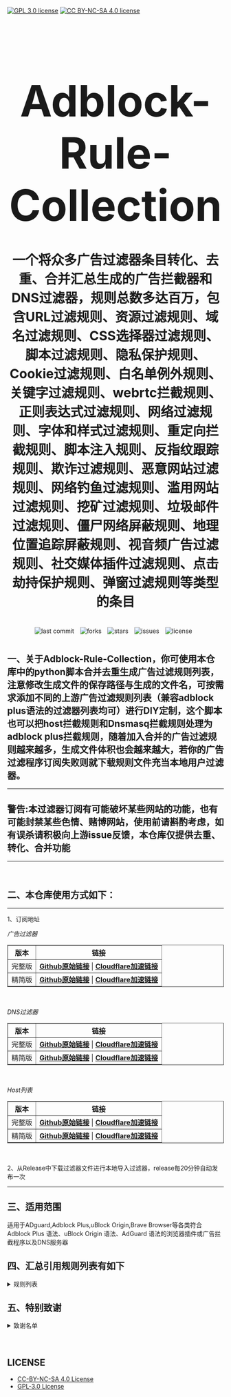 [![GPL 3.0 license](https://img.shields.io/badge/License-GPL%20v3-blue.svg)](https://github.com/REIJI007/Adblock-Rule-Collection/blob/main/LICENSE-GPL%203.0)
[![CC BY-NC-SA 4.0 license](https://img.shields.io/badge/License-CC%20BY--NC--SA%204.0-lightgrey.svg)](https://github.com/REIJI007/Adblock-Rule-Collection/blob/main/LICENSE-CC-BY-NC-SA%204.0)
<!-- 居中的大标题 -->
<h1 align="center" style="font-size: 100px; margin-bottom: 40px;">Adblock-Rule-Collection</h1>

<!-- 居中的副标题 -->
<h2 align="center" style="font-size: 30px; margin-bottom: 40px;">一个将众多广告过滤器条目转化、去重、合并汇总生成的广告拦截器和DNS过滤器，规则总数多达百万，包含URL过滤规则、资源过滤规则、域名过滤规则、CSS选择器过滤规则、脚本过滤规则、隐私保护规则、Cookie过滤规则、白名单例外规则、关键字过滤规则、webrtc拦截规则、正则表达式过滤规则、网络过滤规则、字体和样式过滤规则、重定向拦截规则、脚本注入规则、反指纹跟踪规则、欺诈过滤规则、恶意网站过滤规则、网络钓鱼过滤规则、滥用网站过滤规则、挖矿过滤规则、垃圾邮件过滤规则、僵尸网络屏蔽规则、地理位置追踪屏蔽规则、视音频广告过滤规则、社交媒体插件过滤规则、点击劫持保护规则、弹窗过滤规则等类型的条目</h2>

<!-- 徽章（根据需要调整） -->
<p align="center" style="margin-bottom: 40px;">
    <img src="https://img.shields.io/badge/last%20commit-today-brightgreen" alt="last commit" style="margin-right: 10px;">
    <img src="https://img.shields.io/github/forks/REIJI007/Adblock-Rule-Collection" alt="forks" style="margin-right: 10px;">
    <img src="https://img.shields.io/github/stars/REIJI007/Adblock-Rule-Collection" alt="stars" style="margin-right: 10px;">
    <img src="https://img.shields.io/github/issues/REIJI007/Adblock-Rule-Collection" alt="issues" style="margin-right: 10px;">
    <img src="https://img.shields.io/github/license/REIJI007/Adblock-Rule-Collection" alt="license" style="margin-right: 10px;">
</p>


## 一、关于Adblock-Rule-Collection，你可使用本仓库中的python脚本合并去重生成广告过滤规则列表，注意修改生成文件的保存路径与生成的文件名，可按需求添加不同的上游广告过滤规则列表（兼容adblock plus语法的过滤器列表均可）进行DIY定制，这个脚本也可以把host拦截规则和Dnsmasq拦截规则处理为adblock plus拦截规则，随着加入合并的广告过滤规则越来越多，生成文件体积也会越来越大，若你的广告过滤程序订阅失败则就下载规则文件充当本地用户过滤器。

<hr>

## 警告:本过滤器订阅有可能破坏某些网站的功能，也有可能封禁某些色情、赌博网站，使用前请斟酌考虑，如有误杀请积极向上游issue反馈，本仓库仅提供去重、转化、合并功能

<hr>
<br>

## 二、本仓库使用方式如下：

<hr> 
1、订阅地址

*广告过滤器*
<table border="1" style="border-collapse: collapse; width: 100%;">
  <tr>
    <th>版本</th>
    <th>链接</th>
  </tr>
  <tr>
    <td>完整版</td>
    <td>
      <strong><a href="https://raw.githubusercontent.com/REIJI007/Adblock-Rule-Collection/main/ADBLOCK_RULE_COLLECTION.txt">Github原始链接</a></strong> | 
      <strong><a href="https://adblock.reiji007.org/">Cloudflare加速链接</a></strong>
    </td>
  </tr>
  <tr>
    <td>精简版</td>
    <td>
      <strong><a href="https://raw.githubusercontent.com/REIJI007/Adblock-Rule-Collection/main/ADBLOCK_RULE_COLLECTION_Lite.txt">Github原始链接</a></strong> | 
      <strong><a href="https://adblock-lite.reiji007.org/">Cloudflare加速链接</a></strong>
    </td>
  </tr>
</table>

<br>

*DNS过滤器*
<table border="1" style="border-collapse: collapse; width: 100%;">
  <tr>
    <th>版本</th>
    <th>链接</th>
  </tr>
  <tr>
    <td>完整版</td>
    <td>
      <strong><a href="https://raw.githubusercontent.com/REIJI007/Adblock-Rule-Collection/main/ADBLOCK_RULE_COLLECTION_DNS.txt">Github原始链接</a></strong> | 
      <strong><a href="https://adblock-dns.reiji007.org/">Cloudflare加速链接</a></strong>
    </td>
  </tr>
  <tr>
    <td>精简版</td>
    <td>
      <strong><a href="https://raw.githubusercontent.com/REIJI007/Adblock-Rule-Collection/main/ADBLOCK_RULE_COLLECTION_DNS_Lite.txt">Github原始链接</a></strong> | 
      <strong><a href="https://adblock-dns-lite.reiji007.org/">Cloudflare加速链接</a></strong>
    </td>
  </tr>
</table>

<br>

*Host列表*
<table border="1" style="border-collapse: collapse; width: 100%;">
  <tr>
    <th>版本</th>
    <th>链接</th>
  </tr>
  <tr>
    <td>完整版</td>
    <td>
      <strong><a href="https://raw.githubusercontent.com/REIJI007/Adblock-Rule-Collection/main/ADBLOCK_RULE_COLLECTION_HOST.txt">Github原始链接</a></strong> | 
      <strong><a href="https://adblock-host.reiji007.org/">Cloudflare加速链接</a></strong>
    </td>
  </tr>
  <tr>
    <td>精简版</td>
    <td>
      <strong><a href="https://raw.githubusercontent.com/REIJI007/Adblock-Rule-Collection/main/ADBLOCK_RULE_COLLECTION_HOST_Lite.txt">Github原始链接</a></strong> | 
      <strong><a href="https://adblock-host-lite.reiji007.org/">Cloudflare加速链接</a></strong>
    </td>
  </tr>
</table>

<br>

2、从Release中下载过滤器文件进行本地导入过滤器，release每20分钟自动发布一次
<hr>


## 三、适用范围
适用于ADguard,Adblock Plus,uBlock Origin,Brave Browser等各类符合Adblock Plus 语法、uBlock Origin 语法、AdGuard 语法的浏览器插件或广告拦截程序以及DNS服务器
<br>


## 四、汇总引用规则列表有如下
<details>
  <summary>规则列表</summary>


引用列表如下：

1. [Anti-ad for ADguard](https://anti-ad.net/adguard.txt)  
2. [Anti-ad-Easylist](https://anti-ad.net/easylist.txt)
3. [OISD Small List](https://small.oisd.nl)
4. [OISD Big List](https://big.oisd.nl)  
5. [EasyList](https://easylist.to/easylist/easylist.txt)  
6. [EasyList-adservers](https://raw.githubusercontent.com/easylist/easylist/master/easylist/easylist_adservers.txt)  
7. [EasyList-thirdparty_servers](https://raw.githubusercontent.com/easylist/easylist/master/easylist/easylist_thirdparty.txt)  
8. [EasyList-adservers_popup](https://raw.githubusercontent.com/easylist/easylist/master/easylist/easylist_adservers_popup.txt)  
9. [EasyList-thirdparty_popup](https://raw.githubusercontent.com/easylist/easylist/master/easylist/easylist_thirdparty_popup.txt)  
10. [EasyList-allowlist](https://raw.githubusercontent.com/easylist/easylist/master/easylist/easylist_allowlist.txt)  
11. [EasyList-allowlist_dimensions](https://raw.githubusercontent.com/easylist/easylist/master/easylist/easylist_allowlist_dimensions.txt)  
12. [EasyList-allowlist_general_hide](https://raw.githubusercontent.com/easylist/easylist/master/easylist/easylist_allowlist_general_hide.txt)  
13. [EasyList-allowlist_popup](https://raw.githubusercontent.com/easylist/easylist/master/easylist/easylist_allowlist_popup.txt)  
14. [Easylist-general_block](https://raw.githubusercontent.com/easylist/easylist/master/easylist/easylist_general_block.txt)  
15. [Easylist-general_block_popup](https://raw.githubusercontent.com/easylist/easylist/master/easylist/easylist_general_block_popup.txt)  
16. [Easylist-general_hide](https://raw.githubusercontent.com/easylist/easylist/master/easylist/easylist_general_hide.txt)  
17. [EasyPrivacy](https://easylist.to/easylist/easyprivacy.txt)  
18. [EasyPrivacy-allowlist](https://raw.githubusercontent.com/easylist/easylist/master/easyprivacy/easyprivacy_allowlist.txt)  
19. [EasyPrivacy-allowlist_international](https://raw.githubusercontent.com/easylist/easylist/master/easyprivacy/easyprivacy_allowlist_international.txt)  
20. [EasyPrivacy-general](https://raw.githubusercontent.com/easylist/easylist/master/easyprivacy/easyprivacy_general.txt)  
21. [EasyPrivacy-general_emailtrackers](https://raw.githubusercontent.com/easylist/easylist/master/easyprivacy/easyprivacy_general_emailtrackers.txt)  
22. [EasyPrivacy-third-party](https://raw.githubusercontent.com/easylist/easylist/master/easyprivacy/easyprivacy_thirdparty.txt)  
23. [EasyPrivacy-third-party international](https://raw.githubusercontent.com/easylist/easylist/master/easyprivacy/easyprivacy_thirdparty_international.txt)  
24. [EasyPrivacy-trackingservers](https://raw.githubusercontent.com/easylist/easylist/master/easyprivacy/easyprivacy_trackingservers.txt)  
25. [EasyPrivacy-trackingservers_thirdparty](https://raw.githubusercontent.com/easylist/easylist/master/easyprivacy/easyprivacy_trackingservers_thirdparty.txt)  
26. [EasyPrivacy-trackingservers_admiral](https://raw.githubusercontent.com/easylist/easylist/master/easyprivacy/easyprivacy_trackingservers_admiral.txt)  
27. [EasyPrivacy-trackingservers_general](https://raw.githubusercontent.com/easylist/easylist/master/easyprivacy/easyprivacy_trackingservers_general.txt)  
28. [EasyPrivacy-trackingservers_mining](https://raw.githubusercontent.com/easylist/easylist/master/easyprivacy/easyprivacy_trackingservers_mining.txt)  
29. [EasyPrivacy-trackingservers_notifications](https://raw.githubusercontent.com/easylist/easylist/master/easyprivacy/easyprivacy_trackingservers_notifications.txt)  
30. [Easylist Cookie List](https://secure.fanboy.co.nz/fanboy-cookiemonster.txt)  
31. [Easylist Cookie-allowlist](https://raw.githubusercontent.com/easylist/easylist/master/easylist_cookie/easylist_cookie_allowlist.txt)  
32. [Easylist Cookie-allowlist_general_hide](https://raw.githubusercontent.com/easylist/easylist/master/easylist_cookie/easylist_cookie_allowlist_general_hide.txt)  
33. [Easylist Cookie-general_block](https://raw.githubusercontent.com/easylist/easylist/master/easylist_cookie/easylist_cookie_general_block.txt)  
34. [Easylist Cookie-general_hide](https://raw.githubusercontent.com/easylist/easylist/master/easylist_cookie/easylist_cookie_general_hide.txt)  
35. [Easylist Cookie-thirdparty](https://raw.githubusercontent.com/easylist/easylist/master/easylist_cookie/easylist_cookie_thirdparty.txt)  
36. [EasyList China](https://raw.githubusercontent.com/easylist/easylistchina/master/easylistchina.txt)  
37. [Adblock Warning Removal List](https://easylist-downloads.adblockplus.org/antiadblockfilters.txt)  
38. [Fanboy's Annoyance List](https://secure.fanboy.co.nz/fanboy-annoyance.txt)  
39. [Fanboy's Social Blocking List](https://easylist.to/easylist/fanboy-social.txt)  
40. [Fanboy's Anti-thirdparty Fonts](https://www.fanboy.co.nz/fanboy-antifonts.txt)  
41. [Fanboy's Notifications Blocking List](https://raw.githubusercontent.com/DandelionSprout/adfilt/master/Other%20domains%20versions/FanboyNotifications-LoadableInUBO.txt)  
42. [CJX's Annoyance List](https://raw.githubusercontent.com/cjx82630/cjxlist/master/cjx-annoyance.txt)  
43. [CJX's EasyList Lite](https://raw.githubusercontent.com/cjx82630/cjxlist/master/cjxlist.txt)  
44. [CJX's uBlock list](https://raw.githubusercontent.com/cjx82630/cjxlist/master/cjx-ublock.txt)  
45. [uniartrisan's Adblock List Plus](https://raw.githubusercontent.com/uniartisan/adblock_list/master/adblock_plus.txt)  
46. [uniartrisan's Privacy List](https://raw.githubusercontent.com/uniartisan/adblock_list/master/adblock_privacy.txt)  
47. [AdRules AdBlock List Plus](https://raw.githubusercontent.com/Cats-Team/AdRules/main/adblock_plus.txt)  
48. [AdRules DNS List](https://raw.githubusercontent.com/Cats-Team/AdRules/main/dns.txt)  
49. [AdBlock DNS](https://raw.githubusercontent.com/217heidai/adblockfilters/main/rules/adblockdns.txt)  
50. [AdBlock Filter](https://raw.githubusercontent.com/217heidai/adblockfilters/main/rules/adblockfilters.txt)  
51. [GOODBYEADS](https://raw.githubusercontent.com/8680/GOODBYEADS/master/data/rules/adblock.txt)
52. [GOODBYEADS-DNS](https://raw.githubusercontent.com/8680/GOODBYEADS/master/data/rules/dns.txt)  
53. [GOODBYEADS-allow](https://raw.githubusercontent.com/8680/GOODBYEADS/master/data/rules/allow.txt)  
54. [AWAvenue-Ads-Rule](https://raw.githubusercontent.com/TG-Twilight/AWAvenue-Ads-Rule/main/AWAvenue-Ads-Rule.txt)  
55. [uBlock filters](https://raw.githubusercontent.com/uBlockOrigin/uAssets/master/filters/filters.txt)  
56. [uBlock privacy filter](https://raw.githubusercontent.com/uBlockOrigin/uAssets/master/filters/privacy.txt)  
57. [uBlock mobile filter](https://raw.githubusercontent.com/uBlockOrigin/uAssets/master/filters/filters-mobile.txt)  
58. [uBlock Badware risks filter](https://raw.githubusercontent.com/uBlockOrigin/uAssets/master/filters/badware.txt)  
59. [uBlock Annoyances-Cookies filter](https://raw.githubusercontent.com/uBlockOrigin/uAssets/master/filters/annoyances-cookies.txt)  
60. [uBlock Annoyances-others filter](https://raw.githubusercontent.com/uBlockOrigin/uAssets/master/filters/annoyances-others.txt)  
61. [uBlock Resource abuse filters](https://raw.githubusercontent.com/uBlockOrigin/uAssets/master/filters/resource-abuse.txt)  
62. [uBlock Unbreak filter](https://raw.githubusercontent.com/uBlockOrigin/uAssets/master/filters/unbreak.txt)
63. [uBlock lan-block](https://raw.githubusercontent.com/uBlockOrigin/uAssets/master/filters/lan-block.txt)
64. [ADguard Base filter](https://raw.githubusercontent.com/ADguardTeam/FiltersRegistry/master/filters/filter_2_Base/filter.txt)  
65. [ADguard Spyware filter](https://raw.githubusercontent.com/ADguardTeam/FiltersRegistry/master/filters/filter_3_Spyware/filter.txt)  
66. [ADguard Social filter](https://raw.githubusercontent.com/ADguardTeam/FiltersRegistry/master/filters/filter_4_Social/filter.txt)  
67. [ADguard Mobile filter](https://raw.githubusercontent.com/ADguardTeam/FiltersRegistry/master/filters/filter_11_Mobile/filter.txt)  
68. [ADguard Annoyances filter](https://raw.githubusercontent.com/ADguardTeam/FiltersRegistry/master/filters/filter_14_Annoyances/filter.txt)  
69. [ADguard DnsFilter](https://raw.githubusercontent.com/ADguardTeam/FiltersRegistry/master/filters/filter_15_DnsFilter/filter.txt)  
70. [ADguard TrackParam filter](https://raw.githubusercontent.com/ADguardTeam/FiltersRegistry/master/filters/filter_17_TrackParam/filter.txt)  
71. [ADguard Annoyances_Cookies filter](https://raw.githubusercontent.com/ADguardTeam/FiltersRegistry/master/filters/filter_18_Annoyances_Cookies/filter.txt)  
72. [ADguard Annoyances_Popups filter](https://raw.githubusercontent.com/ADguardTeam/FiltersRegistry/master/filters/filter_19_Annoyances_Popups/filter.txt)  
73. [ADguard Annoyances_MobileApp filter](https://raw.githubusercontent.com/ADguardTeam/FiltersRegistry/master/filters/filter_20_Annoyances_MobileApp/filter.txt)  
74. [ADguard Annoyances_Other filter](https://raw.githubusercontent.com/ADguardTeam/FiltersRegistry/master/filters/filter_21_Annoyances_Other/filter.txt)  
75. [ADguard Annoyances_Widgets filter](https://raw.githubusercontent.com/ADguardTeam/FiltersRegistry/master/filters/filter_22_Annoyances_Widgets/filter.txt)  
76. [ADguard Chinese filter](https://raw.githubusercontent.com/ADguardTeam/FiltersRegistry/master/filters/filter_224_Chinese/filter.txt)  
77. [ADguard ThirdParty EasyList](https://raw.githubusercontent.com/ADguardTeam/FiltersRegistry/master/filters/ThirdParty/filter_101_EasyList/filter.txt)  
78. [ADguard ThirdParty EasyListChina](https://raw.githubusercontent.com/ADguardTeam/FiltersRegistry/master/filters/ThirdParty/filter_104_EasyListChina/filter.txt)  
79. [ADguard ThirdParty EasyPrivacy](https://raw.githubusercontent.com/ADguardTeam/FiltersRegistry/master/filters/ThirdParty/filter_118_EasyPrivacy/filter.txt)  
80. [ADguard ThirdParty Fanboy's Annoyance List](https://raw.githubusercontent.com/ADguardTeam/FiltersRegistry/master/filters/ThirdParty/filter_122_FanboysAnnoyances/filter.txt)  
81. [ADguard ThirdParty FanboysSocialBlockingList](https://raw.githubusercontent.com/ADguardTeam/FiltersRegistry/master/filters/ThirdParty/filter_123_FanboysSocialBlockingList/filter.txt)  
82. [ADguard ThirdParty WebAnnoyancesUltralist](https://raw.githubusercontent.com/ADguardTeam/FiltersRegistry/master/filters/ThirdParty/filter_201_WebAnnoyancesUltralist/filter.txt)  
83. [ADguard ThirdParty PeterLowesList](https://raw.githubusercontent.com/ADguardTeam/FiltersRegistry/master/filters/ThirdParty/filter_204_PeterLowesList/filter.txt)  
84. [ADguard ThirdParty AdblockWarningRemovalList](https://raw.githubusercontent.com/ADguardTeam/FiltersRegistry/master/filters/ThirdParty/filter_207_AdblockWarningRemovalList/filter.txt)  
85. [ADguard ThirdParty Online_Malicious_URL_Blocklist](https://raw.githubusercontent.com/ADguardTeam/FiltersRegistry/master/filters/ThirdParty/filter_208_Online_Malicious_URL_Blocklist/filter.txt)  
86. [ADguard ThirdParty ADgkMobileChinalist](https://raw.githubusercontent.com/ADguardTeam/FiltersRegistry/master/filters/ThirdParty/filter_209_ADgkMobileChinalist/filter.txt)  
87. [ADguard ThirdParty Spam404](https://raw.githubusercontent.com/ADguardTeam/FiltersRegistry/master/filters/ThirdParty/filter_210_Spam404/filter.txt)  
88. [ADguard ThirdParty Anti-Adblock Killer](https://raw.githubusercontent.com/ADguardTeam/FiltersRegistry/master/filters/ThirdParty/filter_211_AntiAdblockKillerReek/filter.txt)  
89. [ADguard ThirdParty ChinaListAndEasyList](https://raw.githubusercontent.com/ADguardTeam/FiltersRegistry/master/filters/ThirdParty/filter_219_ChinaListAndEasyList/filter.txt)  
90. [ADguard ThirdParty CJXsAnnoyanceList](https://raw.githubusercontent.com/ADguardTeam/FiltersRegistry/master/filters/ThirdParty/filter_220_CJXsAnnoyanceList/filter.txt)  
91. [ADguard ThirdParty xinggsf](https://raw.githubusercontent.com/ADguardTeam/FiltersRegistry/master/filters/ThirdParty/filter_228_xinggsf/filter.txt)  
92. [ADguard ThirdParty IdontCareAboutCookies](https://raw.githubusercontent.com/ADguardTeam/FiltersRegistry/master/filters/ThirdParty/filter_229_IdontCareAboutCookies/filter.txt)  
93. [ADguard ThirdParty FanboyAntifonts](https://raw.githubusercontent.com/ADguardTeam/FiltersRegistry/master/filters/ThirdParty/filter_239_FanboyAntifonts/filter.txt)  
94. [ADguard ThirdParty BarbBlock](https://raw.githubusercontent.com/ADguardTeam/FiltersRegistry/master/filters/ThirdParty/filter_240_BarbBlock/filter.txt)  
95. [ADguard ThirdParty FanboyCookiemonster](https://raw.githubusercontent.com/ADguardTeam/FiltersRegistry/master/filters/ThirdParty/filter_241_FanboyCookiemonster/filter.txt)  
96. [ADguard ThirdParty NoCoin](https://raw.githubusercontent.com/ADguardTeam/FiltersRegistry/master/filters/ThirdParty/filter_242_NoCoin/filter.txt)  
97. [ADguard ThirdParty DandelionSproutAnnoyances](https://raw.githubusercontent.com/ADguardTeam/FiltersRegistry/master/filters/ThirdParty/filter_250_DandelionSproutAnnoyances/filter.txt)  
98. [ADguard ThirdParty Legitimate_URL_Shortener](https://raw.githubusercontent.com/ADguardTeam/FiltersRegistry/master/filters/ThirdParty/filter_251_LegitimateURLShortener/filter.txt)  
99. [ADguard ThirdParty Phishing_URL_Blocklist](https://raw.githubusercontent.com/ADguardTeam/FiltersRegistry/master/filters/ThirdParty/filter_255_Phishing_URL_Blocklist/filter.txt)  
100. [ADguard ThirdParty Scam_Blocklist](https://raw.githubusercontent.com/ADguardTeam/FiltersRegistry/master/filters/ThirdParty/filter_256_Scam_Blocklist/filter.txt)  
101. [ADguard ThirdParty uBlock_Origin_Badware_risks](https://raw.githubusercontent.com/ADguardTeam/FiltersRegistry/master/filters/ThirdParty/filter_257_uBlock_Origin_Badware_risks/filter.txt)  
102. [ADguard Base filter-first-party servers](https://raw.githubusercontent.com/ADguardTeam/ADguardFilters/master/BaseFilter/sections/adservers_firstparty.txt)
103. [ADguard Base filter-foreign servers](https://raw.githubusercontent.com/ADguardTeam/ADguardFilters/master/BaseFilter/sections/foreign.txt)  
104. [ADguard Base filter cryptominers](https://raw.githubusercontent.com/ADguardTeam/ADguardFilters/master/BaseFilter/sections/cryptominers.txt)  
105. [ADguard Base filter-adservers](https://raw.githubusercontent.com/ADguardTeam/ADguardFilters/master/BaseFilter/sections/adservers.txt)  
106. [ADguard Base filter-adservers_firstparty](https://raw.githubusercontent.com/ADguardTeam/ADguardFilters/master/BaseFilter/sections/adservers_firstparty.txt)  
107. [ADguard Base filter-allowlist](https://raw.githubusercontent.com/ADguardTeam/ADguardFilters/master/BaseFilter/sections/allowlist.txt)  
108. [ADguard Base filter-allowlist_stealth](https://raw.githubusercontent.com/ADguardTeam/ADguardFilters/master/BaseFilter/sections/allowlist_stealth.txt)  
109. [ADguard Base filter-antiadblock](https://raw.githubusercontent.com/ADguardTeam/ADguardFilters/master/BaseFilter/sections/antiadblock.txt)  
110. [ADguard Base filter-replace](https://raw.githubusercontent.com/ADguardTeam/ADguardFilters/master/BaseFilter/sections/replace.txt)  
111. [ADguard Base filter-content_blocker](https://raw.githubusercontent.com/ADguardTeam/ADguardFilters/master/BaseFilter/sections/content_blocker.txt)  
112. [ADguard Exclusion rules](https://raw.githubusercontent.com/ADguardTeam/ADguardSDNSFilter/master/Filters/exclusions.txt)  
113. [ADguard Exception rules](https://raw.githubusercontent.com/ADguardTeam/ADguardSDNSFilter/master/Filters/exceptions.txt)  
114. [ADguardSDNSFilter](https://raw.githubusercontent.com/ADguardTeam/ADguardSDNSFilter/master/Filters/rules.txt)  
115. [ADguard Tracking Protection filter - first-party trackers](https://raw.githubusercontent.com/ADguardTeam/ADguardFilters/master/SpywareFilter/sections/tracking_servers_firstparty.txt)  
116. [ADguard Tracking Protection filter - third-party trackers](https://raw.githubusercontent.com/ADguardTeam/ADguardFilters/master/SpywareFilter/sections/tracking_servers.txt)  
117. [ADguard Tracking Protection filter - mobile trackers](https://raw.githubusercontent.com/ADguardTeam/ADguardFilters/master/SpywareFilter/sections/mobile.txt)  
118. [ADguard Social filter-allowlist](https://raw.githubusercontent.com/ADguardTeam/ADguardFilters/master/SocialFilter/sections/allowlist.txt)  
119. [ADguard Social filter-general_elemhide](https://raw.githubusercontent.com/ADguardTeam/ADguardFilters/master/SocialFilter/sections/general_elemhide.txt)  
120. [ADguard Social filter-general_extensions](https://raw.githubusercontent.com/ADguardTeam/ADguardFilters/master/SocialFilter/sections/general_extensions.txt)  
121. [ADguard Social filter-general_url](https://raw.githubusercontent.com/ADguardTeam/ADguardFilters/master/SocialFilter/sections/general_url.txt)  
122. [ADguard Social filter-popups](https://raw.githubusercontent.com/ADguardTeam/ADguardFilters/master/SocialFilter/sections/popups.txt)  
123. [ADguard Social filter-social_trackers](https://raw.githubusercontent.com/ADguardTeam/ADguardFilters/master/SocialFilter/sections/social_trackers.txt)  
124. [ADguard Annoyances filter-cookies_allowlist](https://raw.githubusercontent.com/ADguardTeam/ADguardFilters/master/AnnoyancesFilter/Cookies/sections/cookies_allowlist.txt)  
125. [ADguard Annoyances filter-cookies_general](https://raw.githubusercontent.com/ADguardTeam/ADguardFilters/master/AnnoyancesFilter/Cookies/sections/cookies_general.txt)  
126. [ADguard Annoyances filter-mobile-app_allowlist](https://raw.githubusercontent.com/ADguardTeam/ADguardFilters/master/AnnoyancesFilter/MobileApp/sections/mobile-app_allowlist.txt)  
127. [ADguard Annoyances filter-mobile-app_general](https://raw.githubusercontent.com/ADguardTeam/ADguardFilters/master/AnnoyancesFilter/MobileApp/sections/mobile-app_general.txt)  
128. [ADguard Annoyances filter-popups-antiadblock](https://raw.githubusercontent.com/ADguardTeam/ADguardFilters/master/AnnoyancesFilter/Popups/sections/antiadblock.txt)  
129. [ADguard Annoyances filter-popups-allowlist](https://raw.githubusercontent.com/ADguardTeam/ADguardFilters/master/AnnoyancesFilter/Popups/sections/popups_allowlist.txt)  
130. [ADguard Annoyances filter-popups-general](https://raw.githubusercontent.com/ADguardTeam/ADguardFilters/master/AnnoyancesFilter/Popups/sections/popups_general.txt)  
131. [ADguard Annoyances filter-popups-push-notifications_allowlist](https://raw.githubusercontent.com/ADguardTeam/ADguardFilters/master/AnnoyancesFilter/Popups/sections/push-notifications_allowlist.txt)  
132. [ADguard Annoyances filter-popups-push-notifications_general](https://raw.githubusercontent.com/ADguardTeam/ADguardFilters/master/AnnoyancesFilter/Popups/sections/push-notifications_general.txt)  
133. [ADguard Annoyances filter-popups-subscriptions_allowlist](https://raw.githubusercontent.com/ADguardTeam/ADguardFilters/master/AnnoyancesFilter/Popups/sections/subscriptions_allowlist.txt)  
134. [ADguard Annoyances filter-popups-subscriptions_general](https://raw.githubusercontent.com/ADguardTeam/ADguardFilters/master/AnnoyancesFilter/Popups/sections/subscriptions_general.txt)  
135. [ADguard Annoyances filter-Widgets](https://raw.githubusercontent.com/ADguardTeam/ADguardFilters/master/AnnoyancesFilter/Widgets/sections/widgets.txt)  
136. [ADguard CNAME original trackers list](https://raw.githubusercontent.com/ADguardTeam/cname-trackers/master/data/combined_original_trackers.txt)  
137. [ADguard CNAME disguised ads list](https://raw.githubusercontent.com/ADguardTeam/cname-trackers/master/data/combined_disguised_ads.txt)  
138. [ADguard CNAME disguised clickthroughs list](https://raw.githubusercontent.com/ADguardTeam/cname-trackers/master/data/combined_disguised_clickthroughs.txt)  
139. [ADguard CNAME disguised microsites list](https://raw.githubusercontent.com/ADguardTeam/cname-trackers/master/data/combined_disguised_microsites.txt)  
140. [ADguard CNAME disguised trackers list](https://raw.githubusercontent.com/ADguardTeam/cname-trackers/master/data/combined_disguised_trackers.txt)  
141. [ADguard CNAME disguised mail_trackers list](https://raw.githubusercontent.com/ADguardTeam/cname-trackers/master/data/combined_disguised_mail_trackers.txt)  
142. [ADguard Chinese filter-adservers](https://raw.githubusercontent.com/ADguardTeam/ADguardFilters/master/ChineseFilter/sections/adservers.txt)  
143. [ADguard Chinese filter-adservers_firstparty](https://raw.githubusercontent.com/ADguardTeam/ADguardFilters/master/ChineseFilter/sections/adservers_firstparty.txt)  
144. [ADguard ChineseFilter-allowlist](https://raw.githubusercontent.com/ADguardTeam/ADguardFilters/master/ChineseFilter/sections/allowlist.txt)  
145. [ADguard ChineseFilter-antiadblock](https://raw.githubusercontent.com/ADguardTeam/ADguardFilters/master/ChineseFilter/sections/antiadblock.txt)  
146. [ADguard ChineseFilter-general_elemhide](https://raw.githubusercontent.com/ADguardTeam/ADguardFilters/master/ChineseFilter/sections/general_elemhide.txt)  
147. [ADguard ChineseFilter-general_extensions](https://raw.githubusercontent.com/ADguardTeam/ADguardFilters/master/ChineseFilter/sections/general_extensions.txt)  
148. [ADguard ChineseFilter-general_url](https://raw.githubusercontent.com/ADguardTeam/ADguardFilters/master/ChineseFilter/sections/general_url.txt)  
149. [ADguard ChineseFilter-replace](https://raw.githubusercontent.com/ADguardTeam/ADguardFilters/master/ChineseFilter/sections/replace.txt)  
150. [ADguard Mobile filter-adservers](https://raw.githubusercontent.com/ADguardTeam/ADguardFilters/master/MobileFilter/sections/adservers.txt)  
151. [ADguard MobileFilter-allowlist_app](https://raw.githubusercontent.com/ADguardTeam/ADguardFilters/master/MobileFilter/sections/allowlist_app.txt)  
152. [ADguard MobileFilter-allowlist_web](https://raw.githubusercontent.com/ADguardTeam/ADguardFilters/master/MobileFilter/sections/allowlist_web.txt)  
153. [ADguard MobileFilter-antiadblock](https://raw.githubusercontent.com/AdguardTeam/AdguardFilters/master/MobileFilter/sections/antiadblock.txt)  
154. [ADguard MobileFilter-general_elemhide](https://raw.githubusercontent.com/AdguardTeam/AdguardFilters/master/MobileFilter/sections/general_elemhide.txt)  
155. [ADguard MobileFilter-general_extensions](https://raw.githubusercontent.com/AdguardTeam/AdguardFilters/master/MobileFilter/sections/general_extensions.txt)  
156. [ADguard MobileFilter-general_url](https://raw.githubusercontent.com/AdguardTeam/AdguardFilters/master/MobileFilter/sections/general_url.txt)  
157. [ADguard MobileFilter-replace](https://raw.githubusercontent.com/AdguardTeam/AdguardFilters/master/MobileFilter/sections/replace.txt)  
158. [ADguard SpywareFilter-allowlist](https://raw.githubusercontent.com/AdguardTeam/AdguardFilters/master/SpywareFilter/sections/allowlist.txt)  
159. [ADguard SpywareFilter-cookies_allowlist](https://raw.githubusercontent.com/AdguardTeam/AdguardFilters/master/SpywareFilter/sections/cookies_allowlist.txt)  
160. [ADguard SpywareFilter-cookies_general](https://raw.githubusercontent.com/AdguardTeam/AdguardFilters/master/SpywareFilter/sections/cookies_general.txt)  
161. [ADguard SpywareFilter-cookies_specific](https://raw.githubusercontent.com/AdguardTeam/AdguardFilters/master/SpywareFilter/sections/cookies_specific.txt)  
162. [ADguard SpywareFilter-general_elemhide](https://raw.githubusercontent.com/AdguardTeam/AdguardFilters/master/SpywareFilter/sections/general_elemhide.txt)  
163. [ADguard SpywareFilter-general_extensions](https://raw.githubusercontent.com/AdguardTeam/AdguardFilters/master/SpywareFilter/sections/general_extensions.txt)  
164. [ADguard SpywareFilter-general_url](https://raw.githubusercontent.com/AdguardTeam/AdguardFilters/master/SpywareFilter/sections/general_url.txt)  
165. [ADguard SpywareFilter-mobile](https://raw.githubusercontent.com/AdguardTeam/AdguardFilters/master/SpywareFilter/sections/mobile.txt)  
166. [ADguard SpywareFilter-mobile_allowlist](https://raw.githubusercontent.com/AdguardTeam/AdguardFilters/master/SpywareFilter/sections/mobile_allowlist.txt)  
167. [ADguard SpywareFilter-tracking_servers](https://raw.githubusercontent.com/AdguardTeam/AdguardFilters/master/SpywareFilter/sections/tracking_servers.txt)  
168. [ADguard SpywareFilter-tracking_servers_firstparty](https://raw.githubusercontent.com/AdguardTeam/AdguardFilters/master/SpywareFilter/sections/tracking_servers_firstparty.txt)  
169. [ADguard TrackParamFilter-allowlist](https://raw.githubusercontent.com/AdguardTeam/AdguardFilters/master/TrackParamFilter/sections/allowlist.txt)  
170. [ADguard TrackParamFilter-general_url](https://raw.githubusercontent.com/AdguardTeam/AdguardFilters/master/TrackParamFilter/sections/general_url.txt)  
171. [HyperADRules](https://raw.githubusercontent.com/Lynricsy/HyperADRules/master/rules.txt)  
172. [HyperADRules-DNS](https://raw.githubusercontent.com/Lynricsy/HyperADRules/master/dns.txt)  
173. [HyperADRules-allow](https://raw.githubusercontent.com/Lynricsy/HyperADRules/master/allow.txt)  
174. [xinggsf's rules](https://raw.githubusercontent.com/xinggsf/Adblock-Plus-Rule/master/rule.txt)  
175. [xinggsf's mv rules](https://raw.githubusercontent.com/xinggsf/Adblock-Plus-Rule/master/mv.txt)  
176. [adblock-nocoin-list](https://raw.githubusercontent.com/hoshsadiq/adblock-nocoin-list/master/nocoin.txt)    
177. [Phishing URL Blocklist-AdGuard](https://malware-filter.gitlab.io/malware-filter/phishing-filter-ag.txt)  
178. [Phishing URL Blocklist-AdGuard Home](https://malware-filter.gitlab.io/malware-filter/phishing-filter-agh.txt)  
179. [Phishing URL Blocklist-uBlock Origin](https://malware-filter.gitlab.io/malware-filter/phishing-filter.txt)  
180. [Malicious URL Blocklist-AdGuard](https://malware-filter.gitlab.io/malware-filter/urlhaus-filter-ag.txt)  
181. [Malicious URL Blocklist-AdGuard Home](https://malware-filter.gitlab.io/malware-filter/urlhaus-filter-agh.txt)  
182. [Malicious URL Blocklist-uBlock Origin](https://malware-filter.gitlab.io/malware-filter/urlhaus-filter.txt)  
183. [Tracking JS Blocklist](https://malware-filter.gitlab.io/malware-filter/tracking-filter.txt)  
184. [Botnet IP Blocklist - AdGuard](https://malware-filter.gitlab.io/malware-filter/botnet-filter-ag.txt)  
185. [Botnet IP Blocklist - AdGuard Home](https://malware-filter.gitlab.io/malware-filter/botnet-filter-agh.txt)  
186. [Botnet IP Blocklist - uBlock Origin](https://malware-filter.gitlab.io/malware-filter/botnet-filter.txt)  
187. [ABP filters](https://easylist-msie.adblockplus.org/abp-filters-anti-cv.txt)  
188. [adgk](https://raw.githubusercontent.com/banbendalao/ADgk/master/ADgk.txt)  
189. [yokoffing's Annoyance List](https://raw.githubusercontent.com/yokoffing/filterlists/main/annoyance_list.txt)  
190. [yokoffing's Privacy Essentials](https://raw.githubusercontent.com/yokoffing/filterlists/main/privacy_essentials.txt)  
191. [Spam404's Adblock-list](https://raw.githubusercontent.com/Spam404/lists/master/adblock-list.txt)  
192. [Brave-specific filter](https://raw.githubusercontent.com/brave/adblock-lists/master/brave-lists/brave-specific.txt)  
193. [Brave-ios-specific filter](https://raw.githubusercontent.com/brave/adblock-lists/master/brave-lists/brave-ios-specific.txt)  
194. [Brave-Android-specific filter](https://raw.githubusercontent.com/brave/adblock-lists/master/brave-lists/brave-android-specific.txt)  
195. [Brave-Firstparty filter](https://raw.githubusercontent.com/brave/adblock-lists/master/brave-lists/brave-firstparty.txt)  
196. [Brave-Firstparty-cname filter](https://raw.githubusercontent.com/brave/adblock-lists/master/brave-lists/brave-firstparty-cname.txt)  
197. [Brave-Unbreak filter](https://raw.githubusercontent.com/brave/adblock-lists/master/brave-unbreak.txt)  
198. [Filter unblocking search ads and self-promotions](https://raw.githubusercontent.com/AdguardTeam/FiltersRegistry/master/filters/filter_10_Useful/filter.txt)  
199. [Peter Lowe's Ad and Tracking Server List](https://pgl.yoyo.org/adservers/serverlist.php?hostformat=adblockplus&showintro=0)
200. [Dandelion Sprout's Anti-Malware List (for ADguard)](https://raw.githubusercontent.com/DandelionSprout/adfilt/master/Alternate%20versions%20Anti-Malware%20List/AntiMalwareAdGuard.txt)
201. [Dandelion Sprout's Anti-Malware List (for Adblock Plus and AdBlock)](https://raw.githubusercontent.com/DandelionSprout/adfilt/master/Alternate%20versions%20Anti-Malware%20List/AntiMalwareABP.txt)
202. [Dandelion Sprout's Compilation List](https://raw.githubusercontent.com/DandelionSprout/adfilt/master/AdGuard%20Home%20Compilation%20List/AdGuardHomeCompilationList.txt)
203. [Dandelion Sprout's Anti-Malware List (for AdGuardHome)](https://raw.githubusercontent.com/DandelionSprout/adfilt/master/Alternate%20versions%20Anti-Malware%20List/AntiMalwareAdGuardHome.txt)
204. [Dandelion Sprout's Legitimate URL Shortener](https://raw.githubusercontent.com/DandelionSprout/adfilt/master/LegitimateURLShortener.txt)
205. [The Block List Project - Smart TV List](https://raw.githubusercontent.com/blocklistproject/Lists/master/adguard/smart-tv-ags.txt)
206. [The Block List Project - Ads List](https://raw.githubusercontent.com/blocklistproject/Lists/master/adguard/ads-ags.txt)
207. [The Block List Project - Basic Starter List](https://raw.githubusercontent.com/blocklistproject/Lists/master/adguard/basic-ags.txt)
208. [The Block List Project - Tracking List](https://raw.githubusercontent.com/blocklistproject/Lists/master/adguard/tracking-ags.txt)
209. [The Block List Project - Malware List](https://raw.githubusercontent.com/blocklistproject/Lists/master/adguard/malware-ags.txt)
210. [The Block List Project - Scam List](https://raw.githubusercontent.com/blocklistproject/Lists/master/adguard/scam-ags.txt)
211. [The Block List Project - Phishing List](https://raw.githubusercontent.com/blocklistproject/Lists/master/adguard/phishing-ags.txt)
212. [The Block List Project - Ransomware List](https://raw.githubusercontent.com/blocklistproject/Lists/master/adguard/ransomware-ags.txt)
213. [The Block List Project - Fraud List](https://raw.githubusercontent.com/blocklistproject/Lists/master/adguard/fraud-ags.txt)
214. [The Block List Project - Abuse List](https://raw.githubusercontent.com/blocklistproject/Lists/master/adguard/abuse-ags.txt)
215. [The Block List Project - Redirect List](https://raw.githubusercontent.com/blocklistproject/Lists/master/adguard/redirect-ags.txt)
216. [Anti-Adblock Killer](https://raw.githubusercontent.com/reek/anti-adblock-killer/master/anti-adblock-killer-filters.txt)
217. [Scam Blocklist (Adblock Plus)](https://raw.githubusercontent.com/durablenapkin/scamblocklist/master/adguard.txt)
218. [Smart-TV Blocklist for ADguard Home](https://raw.githubusercontent.com/Perflyst/PiHoleBlocklist/master/SmartTV-AGH.txt)
219. [HaGeZi's Pro DNS Blocklist](https://raw.githubusercontent.com/hagezi/dns-blocklists/main/adblock/pro.txt)
220. [HaGeZi's Fake DNS Blocklist](https://raw.githubusercontent.com/hagezi/dns-blocklists/main/adblock/fake.txt)
221. [HaGeZi's Light DNS Blocklist](https://raw.githubusercontent.com/hagezi/dns-blocklists/main/adblock/light.txt)
222. [HaGeZi's DynDNS Blocklist](https://raw.githubusercontent.com/hagezi/dns-blocklists/main/adblock/dyndns.txt)
223. [HaGeZi's Normal DNS Blocklist](https://raw.githubusercontent.com/hagezi/dns-blocklists/main/adblock/multi.txt)
224. [HaGeZi's Personal DNS Blocklist](https://raw.githubusercontent.com/hagezi/dns-blocklists/main/adblock/personal.txt)
225. [HaGeZi's Pop-Up Ads DNS Blocklist](https://raw.githubusercontent.com/hagezi/dns-blocklists/main/adblock/popupads.txt)
226. [HaGeZi's Ultimate DNS Blocklist](https://raw.githubusercontent.com/hagezi/dns-blocklists/main/adblock/ultimate.txt)
227. [HaGeZi's The World's Most Abused TLDs - Aggressive](https://raw.githubusercontent.com/hagezi/dns-blocklists/main/adblock/spam-tlds-adblock-aggressive.txt)
228. [HaGeZi's The World's Most Abused TLDs - Allow](https://raw.githubusercontent.com/hagezi/dns-blocklists/main/adblock/spam-tlds-adblock-allow.txt)
229. [HaGeZi's Threat Intelligence Feeds DNS Blocklist](https://raw.githubusercontent.com/hagezi/dns-blocklists/main/adblock/tif.txt)
230. [HaGeZi's Allowlist Referral](https://raw.githubusercontent.com/hagezi/dns-blocklists/main/adblock/whitelist-referral.txt)
231. [HaGeZi's Allowlist URL Shortener](https://raw.githubusercontent.com/hagezi/dns-blocklists/main/adblock/whitelist-urlshortener.txt)
232. [neodevpro's adblock list](https://raw.githubusercontent.com/neodevpro/neodevhost/master/adblocker)
233. [damengzhu's adblock List](https://raw.githubusercontent.com/damengzhu/banad/main/jiekouAD.txt)
234. [damengzhu's DNS List](https://raw.githubusercontent.com/damengzhu/banad/main/dnslist.txt)
235. [hectorm's adblock List](https://hblock.molinero.dev/hosts_adblock.txt)
236. [ADblocker Ultimate Ad Filter](https://filters.adavoid.org/ultimate-ad-filter.txt)
237. [ADblocker Ultimate Privacy Filter](https://filters.adavoid.org/ultimate-privacy-filter.txt)
238. [ADblocker Ultimate Security Filter](https://filters.adavoid.org/ultimate-security-filter.txt)
239. [ADguard Base filter (ublock)](https://filters.adtidy.org/extension/ublock/filters/2.txt)
240. [ADguard Tracking Protection filter (ublock)](https://filters.adtidy.org/extension/ublock/filters/3.txt)
241. [ADguard Social Media filter (ublock)](https://filters.adtidy.org/extension/ublock/filters/4.txt)
242. [ADguard Mobile Ads filter (ublock)](https://filters.adtidy.org/extension/ublock/filters/11.txt)
243. [ADguard Annoyances filter (ublock)](https://filters.adtidy.org/extension/ublock/filters/14.txt)
244. [ADguard DNS filter (ublock)](https://filters.adtidy.org/extension/ublock/filters/15.txt)
245. [ADguard URL Tracking filter (ublock)](https://filters.adtidy.org/extension/ublock/filters/17.txt)
246. [ADguard Cookie Notices filter (ublock)](https://filters.adtidy.org/extension/ublock/filters/18.txt)
247. [ADguard Popups filter (ublock)](https://filters.adtidy.org/extension/ublock/filters/19.txt)
248. [ADguard Mobile App Banners filter (ublock)](https://filters.adtidy.org/extension/ublock/filters/20.txt)  
249. [ADguard Other Annoyances filter (ublock)](https://filters.adtidy.org/extension/ublock/filters/21.txt)  
250. [ADguard Widgets filter (ublock)](https://filters.adtidy.org/extension/ublock/filters/22.txt)  
251. [Easylist (ublock)](https://filters.adtidy.org/extension/ublock/filters/101.txt)  
252. [Easylist China (ublock)](https://filters.adtidy.org/extension/ublock/filters/104.txt)  
253. [EasyPrivacy (ublock)](https://filters.adtidy.org/extension/ublock/filters/118.txt)  
254. [Fanboy's Annoyances (ublock)](https://filters.adtidy.org/extension/ublock/filters/122.txt)  
255. [Fanboy's Social Blocking List (ublock)](https://filters.adtidy.org/extension/ublock/filters/123.txt)  
256. [Web Annoyances Ultralist (ublock)](https://filters.adtidy.org/extension/ublock/filters/201.txt)  
257. [Peter Lowe's Blocklist (ublock)](https://filters.adtidy.org/extension/ublock/filters/204.txt)  
258. [Adblock Warning Removal List (ublock)](https://filters.adtidy.org/extension/ublock/filters/207.txt)  
259. [Online Malicious URL Blocklist (ublock)](https://filters.adtidy.org/extension/ublock/filters/208.txt)  
260. [ADgk Mobile China list (ublock)](https://filters.adtidy.org/extension/ublock/filters/209.txt)  
261. [CJX's Annoyances List (ublock)](https://filters.adtidy.org/extension/ublock/filters/220.txt)  
262. [ADguard Chinese filter (ublock)](https://filters.adtidy.org/extension/ublock/filters/224.txt)  
263. [xinggsf (ublock)](https://filters.adtidy.org/extension/ublock/filters/228.txt)  
264. [Fanboy's Anti-thirdparty Fonts (ublock)](https://filters.adtidy.org/extension/ublock/filters/239.txt)  
265. [BarbBlock (ublock)](https://filters.adtidy.org/extension/ublock/filters/240.txt)  
266. [EasyList Cookie List (ublock)](https://filters.adtidy.org/extension/ublock/filters/241.txt)  
267. [NoCoin Filter List (ublock)](https://filters.adtidy.org/extension/ublock/filters/242.txt)  
268. [Dandelion Sprout's Annoyances List (ublock)](https://filters.adtidy.org/extension/ublock/filters/250.txt)  
269. [Legitimate URL Shortener (ublock)](https://filters.adtidy.org/extension/ublock/filters/251.txt)  
270. [Phishing URL Blocklist (ublock)](https://filters.adtidy.org/extension/ublock/filters/255.txt)  
271. [Scam Blocklist (ublock)](https://filters.adtidy.org/extension/ublock/filters/256.txt)  
272. [uBlock Origin - Badware risks (ublock)](https://filters.adtidy.org/extension/ublock/filters/257.txt)  
273. [ADguard Base filter (chromium)](https://filters.adtidy.org/extension/chromium/filters/2.txt)  
274. [ADguard Tracking Protection filter (chromium)](https://filters.adtidy.org/extension/chromium/filters/3.txt)  
275. [ADguard Social Media filter (chromium)](https://filters.adtidy.org/extension/chromium/filters/4.txt)  
276. [ADguard Mobile Ads filter (chromium)](https://filters.adtidy.org/extension/chromium/filters/11.txt)  
277. [ADguard Annoyances filter (chromium)](https://filters.adtidy.org/extension/chromium/filters/14.txt)  
278. [ADguard DNS filter (chromium)](https://filters.adtidy.org/extension/chromium/filters/15.txt)  
279. [ADguard URL Tracking filter (chromium)](https://filters.adtidy.org/extension/chromium/filters/17.txt)  
280. [ADguard Cookie Notices filter (chromium)](https://filters.adtidy.org/extension/chromium/filters/18.txt)  
281. [ADguard Popups filter (chromium)](https://filters.adtidy.org/extension/chromium/filters/19.txt)  
282. [ADguard Mobile App Banners filter (chromium)](https://filters.adtidy.org/extension/chromium/filters/20.txt)  
283. [ADguard Other Annoyances filter (chromium)](https://filters.adtidy.org/extension/chromium/filters/21.txt)  
284. [ADguard Widgets filter (chromium)](https://filters.adtidy.org/extension/chromium/filters/22.txt)  
285. [Easylist (chromium)](https://filters.adtidy.org/extension/chromium/filters/101.txt)  
286. [Easylist China (chromium)](https://filters.adtidy.org/extension/chromium/filters/104.txt)  
287. [EasyPrivacy (chromium)](https://filters.adtidy.org/extension/chromium/filters/118.txt)  
288. [Fanboy's Annoyances (chromium)](https://filters.adtidy.org/extension/chromium/filters/122.txt)  
289. [Fanboy's Social Blocking List (chromium)](https://filters.adtidy.org/extension/chromium/filters/123.txt)  
290. [Web Annoyances Ultralist (chromium)](https://filters.adtidy.org/extension/chromium/filters/201.txt)  
291. [Peter Lowe's Blocklist (chromium)](https://filters.adtidy.org/extension/chromium/filters/204.txt)  
292. [Adblock Warning Removal List (chromium)](https://filters.adtidy.org/extension/chromium/filters/207.txt)  
293. [Online Malicious URL Blocklist (chromium)](https://filters.adtidy.org/extension/chromium/filters/208.txt)  
294. [ADgk Mobile China list (chromium)](https://filters.adtidy.org/extension/chromium/filters/209.txt)  
295. [CJX's Annoyances List (chromium)](https://filters.adtidy.org/extension/chromium/filters/220.txt)  
296. [ADguard Chinese filter (chromium)](https://filters.adtidy.org/extension/chromium/filters/224.txt)
297. [xinggsf (chromium)](https://filters.adtidy.org/extension/chromium/filters/228.txt)
298. [Fanboy's Anti-thirdparty Fonts (chromium)](https://filters.adtidy.org/extension/chromium/filters/239.txt)
299. [BarbBlock (chromium)](https://filters.adtidy.org/extension/chromium/filters/240.txt)
300. [EasyList Cookie List (chromium)](https://filters.adtidy.org/extension/chromium/filters/241.txt)
301. [NoCoin Filter List (chromium)](https://filters.adtidy.org/extension/chromium/filters/242.txt)
302. [Dandelion Sprout's Annoyances List (chromium)](https://filters.adtidy.org/extension/chromium/filters/250.txt)
303. [Legitimate URL Shortener (chromium)](https://filters.adtidy.org/extension/chromium/filters/251.txt)
304. [Phishing URL Blocklist (chromium)](https://filters.adtidy.org/extension/chromium/filters/255.txt)
305. [Scam Blocklist (chromium)](https://filters.adtidy.org/extension/chromium/filters/256.txt)
306. [uBlock Origin - Badware risks (chromium)](https://filters.adtidy.org/extension/chromium/filters/257.txt)
307. [ADguard Base filter (firefox)](https://filters.adtidy.org/extension/firefox/filters/2.txt)
308. [ADguard Tracking Protection filter (firefox)](https://filters.adtidy.org/extension/firefox/filters/3.txt)
309. [ADguard Social Media filter (firefox)](https://filters.adtidy.org/extension/firefox/filters/4.txt)
310. [ADguard Mobile Ads filter (firefox)](https://filters.adtidy.org/extension/firefox/filters/11.txt)
311. [ADguard Annoyances filter (firefox)](https://filters.adtidy.org/extension/firefox/filters/14.txt)
312. [ADguard DNS filter (firefox)](https://filters.adtidy.org/extension/firefox/filters/15.txt)
313. [ADguard URL Tracking filter (firefox)](https://filters.adtidy.org/extension/firefox/filters/17.txt)
314. [ADguard Cookie Notices filter (firefox)](https://filters.adtidy.org/extension/firefox/filters/18.txt)
315. [ADguard Popups filter (firefox)](https://filters.adtidy.org/extension/firefox/filters/19.txt)
316. [ADguard Mobile App Banners filter (firefox)](https://filters.adtidy.org/extension/firefox/filters/20.txt)
317. [ADguard Other Annoyances filter (firefox)](https://filters.adtidy.org/extension/firefox/filters/21.txt)
318. [ADguard Widgets filter (firefox)](https://filters.adtidy.org/extension/firefox/filters/22.txt)
319. [Easylist (firefox)](https://filters.adtidy.org/extension/firefox/filters/101.txt)
320. [Easylist China (firefox)](https://filters.adtidy.org/extension/firefox/filters/104.txt)
321. [EasyPrivacy (firefox)](https://filters.adtidy.org/extension/firefox/filters/118.txt)
322. [Fanboy's Annoyances (firefox)](https://filters.adtidy.org/extension/firefox/filters/122.txt)
323. [Fanboy's Social Blocking List (firefox)](https://filters.adtidy.org/extension/firefox/filters/123.txt)
324. [Web Annoyances Ultralist (firefox)](https://filters.adtidy.org/extension/firefox/filters/201.txt)
325. [Peter Lowe's Blocklist (firefox)](https://filters.adtidy.org/extension/firefox/filters/204.txt)
326. [Adblock Warning Removal List (firefox)](https://filters.adtidy.org/extension/firefox/filters/207.txt)
327. [Online Malicious URL Blocklist (firefox)](https://filters.adtidy.org/extension/firefox/filters/208.txt)
328. [ADgk Mobile China list (firefox)](https://filters.adtidy.org/extension/firefox/filters/209.txt)
329. [CJX's Annoyances List (firefox)](https://filters.adtidy.org/extension/firefox/filters/220.txt)
330. [ADguard Chinese filter (firefox)](https://filters.adtidy.org/extension/firefox/filters/224.txt)
331. [xinggsf (firefox)](https://filters.adtidy.org/extension/firefox/filters/228.txt)
332. [Fanboy's Anti-thirdparty Fonts (firefox)](https://filters.adtidy.org/extension/firefox/filters/239.txt)
333. [BarbBlock (firefox)](https://filters.adtidy.org/extension/firefox/filters/240.txt)
334. [EasyList Cookie List (firefox)](https://filters.adtidy.org/extension/firefox/filters/241.txt)
335. [NoCoin Filter List (firefox)](https://filters.adtidy.org/extension/firefox/filters/242.txt)
336. [Dandelion Sprout's Annoyances List (firefox)](https://filters.adtidy.org/extension/firefox/filters/250.txt)
337. [Legitimate URL Shortener (firefox)](https://filters.adtidy.org/extension/firefox/filters/251.txt)
338. [Phishing URL Blocklist (firefox)](https://filters.adtidy.org/extension/firefox/filters/255.txt)
339. [Scam Blocklist (firefox)](https://filters.adtidy.org/extension/firefox/filters/256.txt)
340. [uBlock Origin - Badware risks (firefox)](https://filters.adtidy.org/extension/firefox/filters/257.txt)
341. [ADguard Base filter (windows)](https://filters.adtidy.org/windows/filters/2.txt)
342. [ADguard Tracking Protection filter (windows)](https://filters.adtidy.org/windows/filters/3.txt)
343. [ADguard Social Media filter (windows)](https://filters.adtidy.org/windows/filters/4.txt)  
344. [ADguard Mobile Ads filter (windows)](https://filters.adtidy.org/windows/filters/11.txt)
345. [ADguard Annoyances filter (windows)](https://filters.adtidy.org/windows/filters/14.txt)  
346. [ADguard DNS filter (windows)](https://filters.adtidy.org/windows/filters/15.txt)  
347. [ADguard URL Tracking filter (windows)](https://filters.adtidy.org/windows/filters/17.txt)  
348. [ADguard Cookie Notices filter (windows)](https://filters.adtidy.org/windows/filters/18.txt)  
349. [ADguard Popups filter (windows)](https://filters.adtidy.org/windows/filters/19.txt)  
350. [ADguard Mobile App Banners filter (windows)](https://filters.adtidy.org/windows/filters/20.txt)  
351. [ADguard Other Annoyances filter (windows)](https://filters.adtidy.org/windows/filters/21.txt)  
352. [ADguard Widgets filter (windows)](https://filters.adtidy.org/windows/filters/22.txt)  
353. [Easylist (windows)](https://filters.adtidy.org/windows/filters/101.txt)  
354. [Easylist China (windows)](https://filters.adtidy.org/windows/filters/104.txt)  
355. [EasyPrivacy (windows)](https://filters.adtidy.org/windows/filters/118.txt)  
356. [Fanboy's Annoyances (windows)](https://filters.adtidy.org/windows/filters/122.txt)  
357. [Fanboy's Social Blocking List (windows)](https://filters.adtidy.org/windows/filters/123.txt)  
358. [Web Annoyances Ultralist (windows)](https://filters.adtidy.org/windows/filters/201.txt)  
359. [Peter Lowe's Blocklist (windows)](https://filters.adtidy.org/windows/filters/204.txt)  
360. [Adblock Warning Removal List (windows)](https://filters.adtidy.org/windows/filters/207.txt)  
361. [Online Malicious URL Blocklist (windows)](https://filters.adtidy.org/windows/filters/208.txt)  
362. [ADgk Mobile China list (windows)](https://filters.adtidy.org/windows/filters/209.txt)  
363. [CJX's Annoyances List (windows)](https://filters.adtidy.org/windows/filters/220.txt)  
364. [ADguard Chinese filter (windows)](https://filters.adtidy.org/windows/filters/224.txt)  
365. [xinggsf (windows)](https://filters.adtidy.org/windows/filters/228.txt)  
366. [Fanboy's Anti-thirdparty Fonts (windows)](https://filters.adtidy.org/windows/filters/239.txt)  
367. [BarbBlock (windows)](https://filters.adtidy.org/windows/filters/240.txt)  
368. [EasyList Cookie List (windows)](https://filters.adtidy.org/windows/filters/241.txt)  
369. [NoCoin Filter List (windows)](https://filters.adtidy.org/windows/filters/242.txt)  
370. [Dandelion Sprout's Annoyances List (windows)](https://filters.adtidy.org/windows/filters/250.txt)  
371. [Legitimate URL Shortener (windows)](https://filters.adtidy.org/windows/filters/251.txt)  
372. [Phishing URL Blocklist (windows)](https://filters.adtidy.org/windows/filters/255.txt)  
373. [Scam Blocklist (windows)](https://filters.adtidy.org/windows/filters/256.txt)  
374. [uBlock Origin - Badware risks (windows)](https://filters.adtidy.org/windows/filters/257.txt)  
375. [ADguard Base filter (android)](https://filters.adtidy.org/android/filters/2_optimized.txt)  
376. [ADguard Tracking Protection filter (android)](https://filters.adtidy.org/android/filters/3_optimized.txt)  
377. [ADguard Social Media filter (android)](https://filters.adtidy.org/android/filters/4_optimized.txt)  
378. [ADguard Mobile Ads filter (android)](https://filters.adtidy.org/android/filters/11_optimized.txt)  
379. [ADguard Annoyances filter (android)](https://filters.adtidy.org/android/filters/14_optimized.txt)  
380. [ADguard DNS filter (android)](https://filters.adtidy.org/android/filters/15_optimized.txt)  
381. [ADguard URL Tracking filter (android)](https://filters.adtidy.org/android/filters/17_optimized.txt)  
382. [ADguard Cookie Notices filter (android)](https://filters.adtidy.org/android/filters/18_optimized.txt)  
383. [ADguard Popups filter (android)](https://filters.adtidy.org/android/filters/19_optimized.txt)  
384. [ADguard Mobile App Banners filter (android)](https://filters.adtidy.org/android/filters/20_optimized.txt)  
385. [ADguard Other Annoyances filter (android)](https://filters.adtidy.org/android/filters/21_optimized.txt)  
386. [ADguard Widgets filter (android)](https://filters.adtidy.org/android/filters/22_optimized.txt)  
387. [Easylist (android)](https://filters.adtidy.org/android/filters/101_optimized.txt)  
388. [Easylist China (android)](https://filters.adtidy.org/android/filters/104_optimized.txt)  
389. [EasyPrivacy (android)](https://filters.adtidy.org/android/filters/118_optimized.txt)  
390. [Fanboy's Annoyances (android)](https://filters.adtidy.org/android/filters/122_optimized.txt)
391. [Fanboy's Social Blocking List (android)](https://filters.adtidy.org/android/filters/123_optimized.txt)
392. [Web Annoyances Ultralist (android)](https://filters.adtidy.org/android/filters/201_optimized.txt)
393. [Peter Lowe's Blocklist (android)](https://filters.adtidy.org/android/filters/204_optimized.txt)
394. [Adblock Warning Removal List (android)](https://filters.adtidy.org/android/filters/207_optimized.txt)
395. [Online Malicious URL Blocklist (android)](https://filters.adtidy.org/android/filters/208_optimized.txt)
396. [ADgk Mobile China list (android)](https://filters.adtidy.org/android/filters/209_optimized.txt)
397. [CJX's Annoyances List (android)](https://filters.adtidy.org/android/filters/220_optimized.txt)
398. [ADguard Chinese filter (android)](https://filters.adtidy.org/android/filters/224_optimized.txt)
399. [xinggsf (android)](https://filters.adtidy.org/android/filters/228_optimized.txt)
400. [Fanboy's Anti-thirdparty Fonts (android)](https://filters.adtidy.org/android/filters/239_optimized.txt)
401. [BarbBlock (android)](https://filters.adtidy.org/android/filters/240_optimized.txt)
402. [EasyList Cookie List (android)](https://filters.adtidy.org/android/filters/241_optimized.txt)
403. [NoCoin Filter List (android)](https://filters.adtidy.org/android/filters/242_optimized.txt)
404. [Dandelion Sprout's Annoyances List (android)](https://filters.adtidy.org/android/filters/250_optimized.txt)
405. [Legitimate URL Shortener (android)](https://filters.adtidy.org/android/filters/251_optimized.txt)
406. [Phishing URL Blocklist (android)](https://filters.adtidy.org/android/filters/255_optimized.txt)
407. [Scam Blocklist (android)](https://filters.adtidy.org/android/filters/256_optimized.txt)
408. [uBlock Origin - Badware risks (android)](https://filters.adtidy.org/android/filters/257_optimized.txt)
409. [ADguard Base filter (ios)](https://filters.adtidy.org/ios/filters/2_optimized.txt)
410. [ADguard Tracking Protection filter (ios)](https://filters.adtidy.org/ios/filters/3_optimized.txt)
411. [ADguard Social Media filter (ios)](https://filters.adtidy.org/ios/filters/4_optimized.txt)
412. [ADguard Mobile Ads filter (ios)](https://filters.adtidy.org/ios/filters/11_optimized.txt)
413. [ADguard Annoyances filter (ios)](https://filters.adtidy.org/ios/filters/14_optimized.txt)
414. [ADguard DNS filter (ios)](https://filters.adtidy.org/ios/filters/15_optimized.txt)
415. [ADguard URL Tracking filter (ios)](https://filters.adtidy.org/ios/filters/17_optimized.txt)
416. [ADguard Cookie Notices filter (ios)](https://filters.adtidy.org/ios/filters/18_optimized.txt)
417. [ADguard Popups filter (ios)](https://filters.adtidy.org/ios/filters/19_optimized.txt)
418. [ADguard Mobile App Banners filter (ios)](https://filters.adtidy.org/ios/filters/20_optimized.txt)
419. [ADguard Other Annoyances filter (ios)](https://filters.adtidy.org/ios/filters/21_optimized.txt)
420. [ADguard Widgets filter (ios)](https://filters.adtidy.org/ios/filters/22_optimized.txt)
421. [Easylist (ios)](https://filters.adtidy.org/ios/filters/101_optimized.txt)
422. [Easylist China (ios)](https://filters.adtidy.org/ios/filters/104_optimized.txt)
423. [EasyPrivacy (ios)](https://filters.adtidy.org/ios/filters/118_optimized.txt)
424. [Fanboy's Annoyances (ios)](https://filters.adtidy.org/ios/filters/122_optimized.txt)
425. [Fanboy's Social Blocking List (ios)](https://filters.adtidy.org/ios/filters/123_optimized.txt)
426. [Web Annoyances Ultralist (ios)](https://filters.adtidy.org/ios/filters/201_optimized.txt)
427. [Peter Lowe's Blocklist (ios)](https://filters.adtidy.org/ios/filters/204_optimized.txt)
428. [Adblock Warning Removal List (ios)](https://filters.adtidy.org/ios/filters/207_optimized.txt)
429. [Online Malicious URL Blocklist (ios)](https://filters.adtidy.org/ios/filters/208_optimized.txt)
430. [ADgk Mobile China list (ios)](https://filters.adtidy.org/ios/filters/209_optimized.txt)
431. [CJX's Annoyances List (ios)](https://filters.adtidy.org/ios/filters/220_optimized.txt)
432. [ADguard Chinese filter (ios)](https://filters.adtidy.org/ios/filters/224_optimized.txt)
433. [xinggsf (ios)](https://filters.adtidy.org/ios/filters/228_optimized.txt)
434. [Fanboy's Anti-thirdparty Fonts (ios)](https://filters.adtidy.org/ios/filters/239_optimized.txt)
435. [BarbBlock (ios)](https://filters.adtidy.org/ios/filters/240_optimized.txt)
436. [EasyList Cookie List (ios)](https://filters.adtidy.org/ios/filters/241_optimized.txt)
437. [NoCoin Filter List (ios)](https://filters.adtidy.org/ios/filters/242_optimized.txt)
438. [Dandelion Sprout's Annoyances List (ios)](https://filters.adtidy.org/ios/filters/250_optimized.txt)
439. [Legitimate URL Shortener (ios)](https://filters.adtidy.org/ios/filters/251_optimized.txt)
440. [Phishing URL Blocklist (ios)](https://filters.adtidy.org/ios/filters/255_optimized.txt)
441. [Scam Blocklist (ios)](https://filters.adtidy.org/ios/filters/256_optimized.txt)
442. [uBlock Origin - Badware risks (ios)](https://filters.adtidy.org/ios/filters/257_optimized.txt)
443. [RPiList phishing-Angriffe](https://raw.githubusercontent.com/RPiList/specials/master/Blocklisten/Phishing-Angriffe)
444. [RPiList malware](https://raw.githubusercontent.com/RPiList/specials/master/Blocklisten/malware)
445. [RPiList spam mails](https://raw.githubusercontent.com/RPiList/specials/master/Blocklisten/spam.mails)
446. [adaway](https://raw.githubusercontent.com/AdAway/adaway.github.io/master/hosts.txt)
447. [StevenBlack](https://github.com/StevenBlack/hosts)
448. [WindowsSpyBlocker spy](https://raw.githubusercontent.com/crazy-max/WindowsSpyBlocker/master/data/hosts/spy.txt)
449. [WindowsSpyBlocker spy-v6](https://raw.githubusercontent.com/crazy-max/WindowsSpyBlocker/master/data/hosts/spy_v6.txt)
450. [WindowsSpyBlocker spy-extra](https://raw.githubusercontent.com/crazy-max/WindowsSpyBlocker/master/data/hosts/extra.txt)
451. [WindowsSpyBlocker spy-extra-v6](https://raw.githubusercontent.com/crazy-max/WindowsSpyBlocker/master/data/hosts/extra_v6.txt)
452. [WindowsSpyBlocker update rules](https://raw.githubusercontent.com/crazy-max/WindowsSpyBlocker/master/data/hosts/update.txt)
453. [WindowsSpyBlocker update IPv6 rules](https://raw.githubusercontent.com/crazy-max/WindowsSpyBlocker/master/data/hosts/update_v6.txt)
454. [DanPollock_hosts](https://someonewhocares.org/hosts/hosts)
455. [DanPollock_hosts_ipv6](https://someonewhocares.org/hosts/ipv6/hosts)
456. [phishing_army_blocklist](https://phishing.army/download/phishing_army_blocklist.txt)
457. [phishing_army_blocklist_extended](https://phishing.army/download/phishing_army_blocklist_extended.txt)


</details>

## 五、特别致谢

<details>
  <summary>致谢名单</summary>

1. [anti-AD](https://github.com/privacy-protection-tools/anti-AD)
2. [easylist](https://github.com/easylist/easylist)
3. [oisd](https://github.com/sjhgvr/oisd)
4. [cjxlist](https://github.com/cjx82630/cjxlist)
5. [uniartisan](https://github.com/uniartisan/adblock_list)
6. [Cats-Team](https://github.com/Cats-Team/AdRules)
7. [217heidai](https://github.com/217heidai/adblockfilters)
8. [GOODBYEADS](https://github.com/8680/GOODBYEADS)
9. [AWAvenue-Ads-Rule](https://github.com/TG-Twilight/AWAvenue-Ads-Rule)
10. [uBlockOrigin](https://github.com/uBlockOrigin/uAssets)
11. [ADguardTeam](https://github.com/AdguardTeam/AdGuardFilters)
12. [HyperADRules](https://github.com/Lynricsy/HyperADRules)
13. [xinggsf](https://github.com/xinggsf/Adblock-Plus-Rule)
14. [hoshsadiq](https://github.com/hoshsadiq/adblock-nocoin-list)
15. [malware-filter](https://gitlab.com/malware-filter)
16. [abp-filters](https://gitlab.com/eyeo/anti-cv/abp-filters-anti-cv)
17. [banbendalao](https://github.com/banbendalao/ADgk)
18. [yokoffing](https://github.com/yokoffing/filterlists)
19. [Spam404](https://github.com/Spam404/lists)
20. [brave](https://github.com/brave/adblock-lists)
21. [Peter Lowe](https://pgl.yoyo.org/adservers/)
22. [DandelionSprout](https://github.com/DandelionSprout/adfilt)
23. [blocklistproject](https://github.com/blocklistproject/Lists)
24. [reek](https://github.com/reek/anti-adblock-killer)
25. [durablenapkin](https://github.com/durablenapkin/scamblocklist)
26. [Perflyst](https://github.com/Perflyst/PiHoleBlocklist)
27. [hagezi](https://github.com/hagezi/dns-blocklists)
28. [neodevpro](https://github.com/neodevpro/neodevhost)
29. [damengzhu](https://github.com/damengzhu/banad)
30. [hectorm](https://github.com/hectorm/hblock)
31. [paulgb](https://github.com/paulgb/BarbBlock)
32. [Adblocker](https://adblockultimate.net/filters)
33. [RPiList](https://github.com/RPiList/specials)
34. [adaway](https://github.com/AdAway/AdAway)
35. [StevenBlack](https://github.com/StevenBlack/hosts)
37. [WindowsSpyBlocker](https://github.com/crazy-max/WindowsSpyBlocker)
38. [DanPollock](https://someonewhocares.org)
39. [phishing army](https://www.phishing.army)

  </details>



<br>
<br>


## LICENSE
- [CC-BY-NC-SA 4.0 License](https://github.com/REIJI007/Adblock-Rule-Collection/blob/main/LICENSE-CC-BY-NC-SA%204.0)
- [GPL-3.0 License](https://github.com/REIJI007/Adblock-Rule-Collection/blob/main/LICENSE-GPL%203.0)
